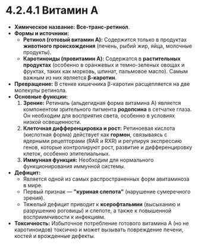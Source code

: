 # 4.2.4.1 Витамин A

*   **Химическое название:** **Все-транс-ретинол**.
*   **Формы и источники:**
    *   **Ретинол (готовый витамин A):** Содержится только в продуктах **животного происхождения** (печень, рыбий жир, яйца, молочные продукты).
    *   **Каротиноиды (провитамин A):** Содержатся в **растительных продуктах** (особенно в оранжевых и темно-зеленых овощах и фруктах, таких как морковь, шпинат, пальмовое масло). Самым важным из них является **β-каротин**.
*   **Превращение:** В стенке кишечника β-каротин расщепляется на две молекулы ретинола.
*   **Основные функции:**
    1.  **Зрение:** Ретиналь (альдегидная форма витамина А) является компонентом зрительного пигмента **родопсина** в сетчатке глаза. Он необходим для восприятия света, особенно в условиях низкой освещенности.
    2.  **Клеточная дифференцировка и рост:** Ретиноевая кислота (кислотная форма) действует как **гормон**, связываясь с ядерными рецепторами (RAR и RXR) и регулируя экспрессию генов, которые контролируют рост, развитие и дифференцировку клеток, особенно эпителиальных.
    3.  **Иммунная функция:** Необходим для нормального функционирования иммунной системы.
*   **Дефицит:**
    *   Является одной из самых распространенных форм авитаминоза в мире.
    *   Первый признак — **"куриная слепота"** (нарушение сумеречного зрения).
    *   Тяжелый дефицит приводит к **ксерофтальмии** (высыханию и разрушению роговицы) и слепоте, а также к повышенной восприимчивости к инфекциям.
*   **Токсичность:** Избыточное потребление готового витамина А (но не каротиноидов) токсично и может вызывать повреждение печени, костей и врожденные дефекты.

